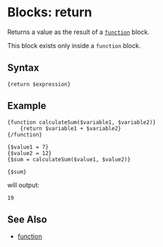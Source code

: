# Blocks: return 

Returns a value as the result of a [```function```](function.md) block.

This block exists only inside a ```function``` block.

## Syntax

```
{return $expression}
```

## Example

```
{function calculateSum($variable1, $variable2)}
    {return $variable1 + $variable2}
{/function}

{$value1 = 7}
{$value2 = 12}
{$sum = calculateSum($value1, $value2)}

{$sum}
```

will output:

```
19
```

## See Also

- [function](function.md)
